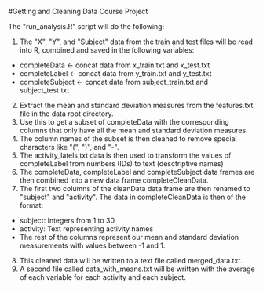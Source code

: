 #Getting and Cleaning Data Course Project

The "run_analysis.R" script will do the following:

1. The "X", "Y", and "Subject" data from the train and test files will be read into R, combined and saved in the following variables:
  * completeData <- concat data from x_train.txt and x_test.txt
  * completeLabel <- concat data from y_train.txt and y_test.txt
  * completeSubject <- concat data from subject_train.txt and subject_test.txt
2. Extract the mean and standard deviation measures from the features.txt file in the data root directory.
3. Use this to get a subset of completeData with the corresponding columns that only have all the mean and standard deviation measures.
4. The column names of the subset is then cleaned to remove special characters like "(", ")", and "-".
5. The activity_latels.txt data is then used to transform the values of completeLabel from numbers (IDs) to text (desctriptive names)
6. The completeData, completeLabel and completeSubject data frames are then combined into a new data frame completeCleanData. 
7. The first two columns of the cleanData data frame are then renamed to "subject" and "activity".  The data in completeCleanData is then of the format:
  * subject:  Integers from 1 to 30
  * activity:  Text representing activity names
  * The rest of the columns represent our mean and standard deviation measurements with values between -1 and 1.
8. This cleaned data will be written to a text file called merged_data.txt.
9. A second file called data_with_means.txt will be written with the average of each variable for each activity and each subject.
